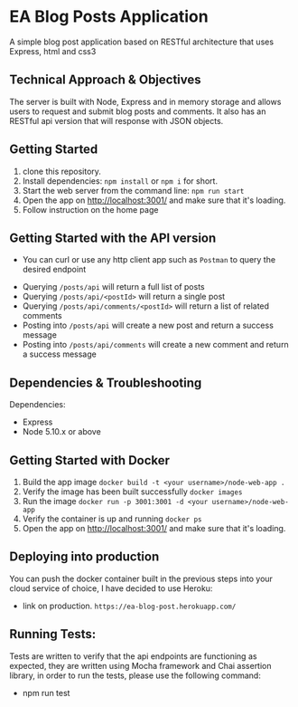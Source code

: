 # EA Blog Posts Application

A simple blog post application based on RESTful architecture that uses Express, html and css3

## Technical Approach & Objectives

The server is built with Node, Express and in memory storage and allows users to request and submit blog posts and
comments. It also has an RESTful api version that will response with JSON objects.

## Getting Started

1.  clone this repository.
2.  Install dependencies: `npm install` or `npm i` for short.
3.  Start the web server from the command line: `npm run start`
4.  Open the app on <http://localhost:3001/> and make sure that it's loading.
5.  Follow instruction on the home page

## Getting Started with the API version

* You can curl or use any http client app such as `Postman` to query the desired endpoint

- Querying `/posts/api` will return a full list of posts
- Querying `/posts/api/<postId>` will return a single post
- Querying `/posts/api/comments/<postId>` will return a list of related comments
- Posting into `/posts/api` will create a new post and return a success message
- Posting into `/posts/api/comments` will create a new comment and return a success message

## Dependencies & Troubleshooting

Dependencies:

* Express
* Node 5.10.x or above

## Getting Started with Docker

1.  Build the app image `docker build -t <your username>/node-web-app .`
2.  Verify the image has been built successfully `docker images`
3.  Run the image `docker run -p 3001:3001 -d <your username>/node-web-app`
4.  Verify the container is up and running `docker ps`
5.  Open the app on <http://localhost:3001/> and make sure that it's loading.

## Deploying into production

You can push the docker container built in the previous steps into your cloud service of choice, I have decided to use
Heroku:

* link on production. `https://ea-blog-post.herokuapp.com/`

## Running Tests:

Tests are written to verify that the api endpoints are functioning as expected, they are written using Mocha
framework and Chai assertion library, in order to run the tests, please use the following command:

* npm run test
